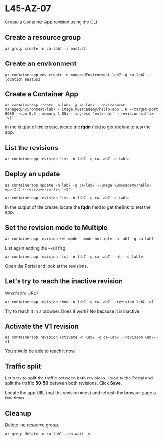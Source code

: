 # L45-AZ-07

Create a Container App revision using the CLI

## Create a resource group

    az group create -n ca-lab7 -l eastus2

## Create an environment

    az containerapp env create -n managedEnvironment-lab7 -g ca-lab7 --location eastus2

## Create a Container App

    az containerapp create -n lab7 -g ca-lab7 --environment managedEnvironment-lab7 --image k8sacademy/hello-app:1.0 --target-port 8080 --cpu 0.5 --memory 1.0Gi --ingress 'external' --revision-suffix 'v1'

In the output of the create, locate the **fqdn** field to get the link to test the app.

## List the revisions

    az containerapp revision list -n lab7 -g ca-lab7 -o table

## Deploy an update

    az containerapp update -n lab7 -g ca-lab7 --image k8sacademy/hello-app:2.0 --revision-suffix 'v2'

    az containerapp revision list -n lab7 -g ca-lab7 -o table

In the output of the create, locate the **fqdn** field to get the link to test the app.

## Set the revision mode to Multiple

    az containerapp revision set-mode --mode multiple -n lab7 -g ca-lab7 

List again adding the --all flag

    az containerapp revision list -n lab7 -g ca-lab7 --all -o table

Open the Portal and look at the revisions.

## Let's try to reach the inactive revision

What's it's URL?

    az containerapp revision show -n lab7 -g ca-lab7 --revision lab7--v1

Try to reach it in a browser. Does it work?  No because it is inactive.

## Activate the V1 revision

    az containerapp revision activate -n lab7 -g ca-lab7 --revision lab7--v1

You should be able to reach it now.

## Traffic split

Let's try to split the traffic between both revisions. Head to the Portal and split the traffic **50-50** between both revisions. Click **Save**.

Locate the app URL (not the revision ones) and refresh the browser page a few times.

## Cleanup

Delete the resource group.

    az group delete -n ca-lab7 --no-wait -y
